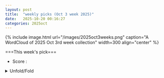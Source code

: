 ```yaml
---
layout: post
title:  "weekly picks (Oct 3 week 2025)"
date:   2025-10-20 00:16:27
categories: 2025oct
---
```


{% include image.html url="/images/2025oct3weeks.png" caption="A WordCloud of 2025 Oct 3rd week collection" width=300 align="center" %}




===This week's pick===


* Score : 



<details id="myDetails">
  <summary> Unfold/Fold </summary>
  {% capture markdowncontent %}

---
10/20

1. **[2510.15027v1](https://arxiv.org/abs/2510.15027)** Topological Order Without Band Topology in Moire Graphene (arXiv)

1. **[2510.15034v1](https://arxiv.org/abs/2510.15034)** Reconstructing Spin Hamiltonians of 2D Gutzwiller-Projected Wavefunctions (arXiv)

1. **[2510.15078v1](https://arxiv.org/abs/2510.15078)** Superconductivity suppression and bilayer decoupling in Pr substituted YBa2Cu3O7-\delta (arXiv)

1. **[2510.15080v1](https://arxiv.org/abs/2510.15080)** Robust Orbital-Selective Flat Bands in Transition-Metal Oxychlorides (arXiv)

1. **[2510.15111v1](https://arxiv.org/abs/2510.15111)** Unusual critical points between atomic insulating phases (arXiv)

1. **[2510.15158v1](https://arxiv.org/abs/2510.15158)** Four-Spin Interactions as a Route to Multiple-Q Topological Magnetic Order (arXiv)

1. **[2510.15163v1](https://arxiv.org/abs/2510.15163)** Three Types of Non-Fermi-Liquid Fixed Point for a Triplet Quantum Impurity in a Cubic Metal (arXiv)

1. **[2510.15224v1](https://arxiv.org/abs/2510.15224)** Dynamic destruction of magnetic order in a quantum Ising chain with oscillating transverse field (arXiv)

1. **[2510.15309v1](https://arxiv.org/abs/2510.15309)** Does Moire Matter? Critical Moire Dependence with Quantum Fluctuations in Graphene Based Integer and Fractional Chern Insulators (arXiv)

1. **[2510.15322v1](https://arxiv.org/abs/2510.15322)** Magnetic fluctuations and anisotropy in UTe2: a multi-orbital study based on GGA+U and RPA (arXiv)

1. **[2510.15357v1](https://arxiv.org/abs/2510.15357)** Altermagnetism induced surface Chern insulator (arXiv)

1. **[2510.15503v1](https://arxiv.org/abs/2510.15503)** Gate-tunable Josephson diodes in magic-angle twisted bilayer graphene (arXiv)

1. **[2510.15525v1](https://arxiv.org/abs/2510.15525)** Topological Magnetic Phases and Magnon-Phonon Hybridization in the Presence of Strong Dzyaloshinskii-Moriya Interaction (arXiv)

1. **[2510.15526v1](https://arxiv.org/abs/2510.15526)** Diode effect in Shapiro steps in an asymmetric SQUID with a superconducting nanobridge (arXiv)

1. **[2510.15536v1](https://arxiv.org/abs/2510.15536)** Emergent Topology in Kagome Ferromagnets (arXiv)

1. **[2510.15537v1](https://arxiv.org/abs/2510.15537)** Growth and microwave properties of FeSe thin films and comparison with Fe(Se,Te) (arXiv)

1. **[2510.15538v1](https://arxiv.org/abs/2510.15538)** Microwave surface resistance of Tl-1223 films in a dc magnetic field (arXiv)

1. **[2510.15671v1](https://arxiv.org/abs/2510.15671)** The impact of dimensionality on universality of 2D quantum Hall transitions (arXiv)

1. **[2510.15766v1](https://arxiv.org/abs/2510.15766)** Subdimensional entanglement entropy: from virtual response to mixed-state holography (arXiv)

1. **[2510.15788v1](https://arxiv.org/abs/2510.15788)** Interband-Pairing-Boosted Supercurrent Diode Effect in Multiband Superconductors (arXiv)

1. **[2510.15809v1](https://arxiv.org/abs/2510.15809)** Measuring the magnetic anisotropy of the spin Hall effect and spin relaxation length in nickel and permalloy via electrical spin injection (arXiv)

1. **[2510.15853v1](https://arxiv.org/abs/2510.15853)** Quantum geometry of common semiconductors (arXiv)

1. **[2510.15092v1](https://arxiv.org/abs/2510.15092)** Active Ionic Fluxes Induce Symmetry Breaking in Charge-Patterned Nanochannels (arXiv)

1. **[2510.15182v1](https://arxiv.org/abs/2510.15182)** Superconducting Gap Engineering in Tantalum-Alloy-Based Resonators (arXiv)

1. **[2510.15193v1](https://arxiv.org/abs/2510.15193)** Open system dynamics in local Lindbladians with chaotic spectra (arXiv)

1. **[2510.15370v1](https://arxiv.org/abs/2510.15370)** Entanglement complexification transition driven by a single non-Hermitian impurity (arXiv)

1. **[2510.15472v1](https://arxiv.org/abs/2510.15472)** Fractional Quantum Hall Wedding Cakes (arXiv)

1. **[2510.15676v1](https://arxiv.org/abs/2510.15676)** Atomically-resolved exciton emission from single defects in MoS2 (arXiv)






  {% endcapture %}
  {{ markdowncontent | markdownify }}
 </details>

<style>
  details {
    margin: 10px 0;
  }
  summary {
    cursor: pointer;
  }


</style>


<script>
  // Wait for the DOM to be fully loaded
  document.addEventListener('DOMContentLoaded', () => {
    const details = document.getElementById('myDetails');

    // Restore the state from localStorage
    if (localStorage.getItem('detailsOpen') === 'true') {
      details.setAttribute('open', '');
    }

    // Save the state when the details element is toggled
    details.addEventListener('toggle', () => {
      localStorage.setItem('detailsOpen', details.open);
    });
  });
</script>